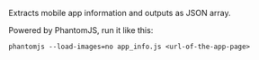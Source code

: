 Extracts mobile app information and outputs as JSON array.

Powered by PhantomJS, run it like this:

`phantomjs --load-images=no app_info.js <url-of-the-app-page>`
